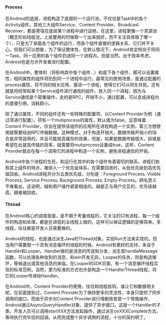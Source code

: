 #### Process

在Android的底层，进程构造了底部的一个运行池，不仅仅是Task中的各个Activity组件，其他三大组件Service、Content Provider、Broadcast Receiver，都是寄宿在底层某个进程中进行运转。在这里，进程更像一个资源池（概念形如线程池，上层要用的时候取一个出来就好，而不关注具体取了哪一个），只是为了承载各个组件的运行，而各个组件直接的逻辑关系，它们并不关心。但我们可以想象，为了保证整体性，在默认情况下，Android肯定倾向于将同一Task、同一应用的各个组件扔进同一个进程内，但是当然，出于效率考虑，Android也是允许开发者进行配置。

在Android中，整体的<application>（将影响其中各个组件…）和底下各个组件，都可以设置<process>属性，相同<process>属性的组件将扔到同一个进程中运行。最常见的使用场景，是通过配置<application>的process属性，将不同的相关应用，塞进一个进程，使得它们可以同生共死。还有就是将经常和某个Service组件进行通信的组件，放入同一个进程，因为与Service通信是个密集操作，走的是RPC，开销不小，通过配置，可以变成进程内的直接引用，消耗颇小。

除了通过<process>属性，不同的组件还有一些特殊的配置项，以Content Provider为例（通过<provider>项进行配置）。<provider>项有一个mutiprocess的属性，默认值为false，这意味着Content Provider，仅会在提供该组件的应用所在进程构造一个实例，第三方想使用就需要经由RPC传输数据。这种模式，对于构造开销大，数据传输开销小的场合是非常适用的，并且可能提高缓存的效果。但是，如果是数据传输很大，抑或是希望在此提高传输的效率，就需要将mutiprocess设置成true，这样，Content Provider就会在每一个调用它的进程中构造一个实例，避免进程通信的开销。

Android中各个进程的生死，和运行在其中的各个组件有着密切的联系，进程们依照其上组件的特点，被排入一个优先级体系，在需要回收时，从低优先级到高优先级回收。Android进程共分为五类优先级，分别是：Foreground Process, Visible Process, Service Process, Background Process, Empty Process。顾名思义不难看出，这说明，越和用户操作紧密相连的，越是正与用户交互的，优先级越高，越难被回收。

#### Thread

在Android核心的调度层面，是不屑于考量线程的，它关注的只有进程，每一个组件的构造和处理，都是在进程的主线程上做的，这样可以保证逻辑的足够简单。多线程，往往都是开发人员需要做的。

Android的线程，也是通过派生Java的Thread对象，实现Run方法来实现的。但当用户需要跑一个具有消息循环的线程的时候，Android有更好的支持，来自于Handler和Looper。Handler做的是消息的传送和分发，派生其handleMessage函数，可以处理各种收到的消息，和win开发无异。Looper的任务，则是构造循环，等候退出或其他消息的来临。在Looper的SDK页面，有一个消息循环线程实现的标准范例，当然，更为标准的方式也许是构造一个HandlerThread线程，将它的Looper传递给Handler。

在Android中，Content Provider的使用，往往和线程挂钩，谁让它和数据相关呢。在前面提到过，Content Provider为了保持更多的灵活性，本身只提供了同步调用的接口，而由于异步对Content Provider进行增删改查是一个常做操作，Android通过AsyncQueryHandler对象，提供了异步接口。这是一个Handler的子类，开发人员可以调用startXXX方法发起操作，通过派生onXXXComplete方法，等待执行完毕后的回调，从而完成整个异步调用的流程，十分的简约明了。
